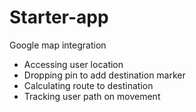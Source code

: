 # Starter-app
Google map integration
- Accessing user location
- Dropping pin to add destination marker
- Calculating route to destination
- Tracking user path on movement

